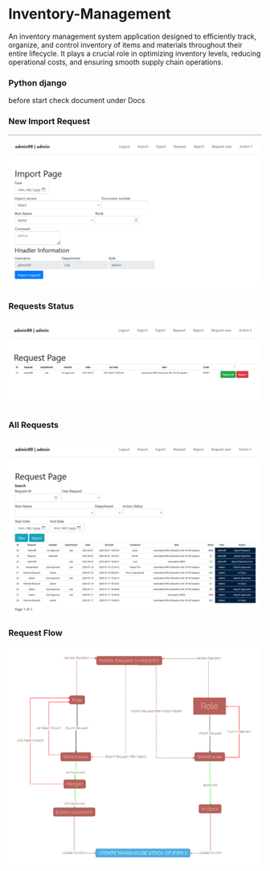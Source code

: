 # Inventory-Management
An inventory management system application designed to efficiently track, organize, and control inventory of items and materials throughout their entire lifecycle. It plays a crucial role in optimizing inventory levels, reducing operational costs, and ensuring smooth supply chain operations.

### Python django
before start check document under Docs

### New Import Request 
![Screenshot](import.png)

### Requests Status 
![Screenshot](request-status-page.png)


### All Requests
![Screenshot](request.png)

### Request Flow
![Screenshot](flow.png)

